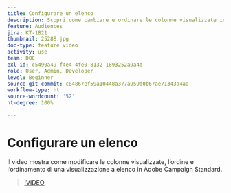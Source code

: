 ```yaml
---
title: Configurare un elenco
description: Scopri come cambiare e ordinare le colonne visualizzate in una vista a elenco in Adobe Campaign Standard.
feature: Audiences
jira: KT-1821
thumbnail: 25288.jpg
doc-type: feature video
activity: use
team: DOC
exl-id: c5490a49-f4e4-4fe0-8132-1893252a9a4d
role: User, Admin, Developer
level: Beginner
source-git-commit: c84867ef59a10448a377a959d0b67ae71343a4aa
workflow-type: ht
source-wordcount: '52'
ht-degree: 100%

---
```


# Configurare un elenco

Il video mostra come modificare le colonne visualizzate, l’ordine e l’ordinamento di una visualizzazione a elenco in Adobe Campaign Standard.

>[!VIDEO](https://video.tv.adobe.com/v/25288/?quality=12&learn=on)
